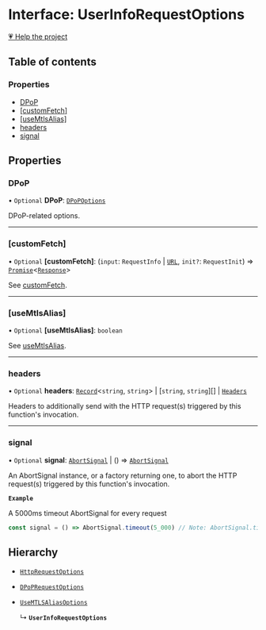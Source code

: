 # Interface: UserInfoRequestOptions

[💗 Help the project](https://github.com/sponsors/panva)

## Table of contents

### Properties

- [DPoP](UserInfoRequestOptions.md#dpop)
- [[customFetch]](UserInfoRequestOptions.md#customfetch)
- [[useMtlsAlias]](UserInfoRequestOptions.md#usemtlsalias)
- [headers](UserInfoRequestOptions.md#headers)
- [signal](UserInfoRequestOptions.md#signal)

## Properties

### DPoP

• `Optional` **DPoP**: [`DPoPOptions`](DPoPOptions.md)

DPoP-related options.

___

### [customFetch]

• `Optional` **[customFetch]**: (`input`: `RequestInfo` \| [`URL`]( https://developer.mozilla.org/docs/Web/API/URL ), `init?`: `RequestInit`) => [`Promise`]( https://developer.mozilla.org/docs/Web/JavaScript/Reference/Global_Objects/Promise )\<[`Response`]( https://developer.mozilla.org/docs/Web/API/Response )\>

See [customFetch](../variables/customFetch.md).

___

### [useMtlsAlias]

• `Optional` **[useMtlsAlias]**: `boolean`

See [useMtlsAlias](../variables/useMtlsAlias.md).

___

### headers

• `Optional` **headers**: [`Record`]( https://www.typescriptlang.org/docs/handbook/utility-types.html#recordkeys-type )\<`string`, `string`\> \| [`string`, `string`][] \| [`Headers`]( https://developer.mozilla.org/docs/Web/API/Headers )

Headers to additionally send with the HTTP request(s) triggered by this function's invocation.

___

### signal

• `Optional` **signal**: [`AbortSignal`]( https://developer.mozilla.org/docs/Web/API/AbortSignal ) \| () => [`AbortSignal`]( https://developer.mozilla.org/docs/Web/API/AbortSignal )

An AbortSignal instance, or a factory returning one, to abort the HTTP request(s) triggered by
this function's invocation.

**`Example`**

A 5000ms timeout AbortSignal for every request

```js
const signal = () => AbortSignal.timeout(5_000) // Note: AbortSignal.timeout may not yet be available in all runtimes.
```

## Hierarchy

- [`HttpRequestOptions`](HttpRequestOptions.md)

- [`DPoPRequestOptions`](DPoPRequestOptions.md)

- [`UseMTLSAliasOptions`](UseMTLSAliasOptions.md)

  ↳ **`UserInfoRequestOptions`**
